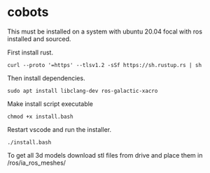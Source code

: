 # cobots
This must be installed on a system with ubuntu 20.04 focal with ros installed and sourced.

First install rust.
```console
curl --proto '=https' --tlsv1.2 -sSf https://sh.rustup.rs | sh
```
Then install dependencies.
```console
sudo apt install libclang-dev ros-galactic-xacro
```

Make install script executable
```console
chmod +x install.bash
```
Restart vscode and run the installer.
```console
./install.bash
```
To get all 3d models download stl files from drive and place them in /ros/ia_ros_meshes/
